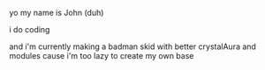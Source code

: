 yo my name is John (duh)

i do coding

and i'm currently making a badman skid with better crystalAura and modules
cause i'm too lazy to create my own base 
